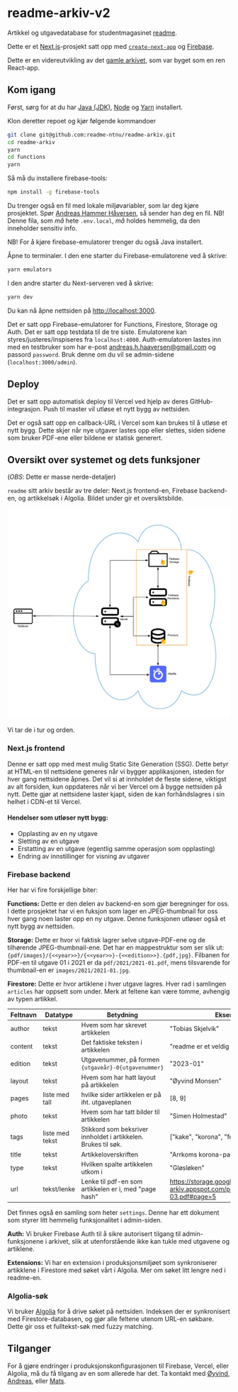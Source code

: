 # readme-arkiv-v2
Artikkel og utgavedatabase for studentmagasinet [readme](https://readme.abakus.no/).


Dette er et [Next.js](https://nextjs.org/)-prosjekt satt opp med [`create-next-app`](https://github.com/vercel/next.js/tree/canary/packages/create-next-app) og [Firebase](https://firebase.google.com/).

Dette er en videreutvikling av det [gamle arkivet](https://github.com/readme-ntnu/readme-arkiv), som var byget som en ren React-app.

## Kom igang

Først, sørg for at du har [Java (JDK)](https://openjdk.java.net/install/), [Node](https://nodejs.org) og [Yarn](https://yarnpkg.com) installert.

Klon deretter repoet og kjør følgende kommandoer

```bash
git clone git@github.com:readme-ntnu/readme-arkiv.git
cd readme-arkiv
yarn 
cd functions
yarn 
```

Så må du installere firebase-tools:
```bash
npm install -g firebase-tools
```

Du trenger også en fil med lokale miljøvariabler, som lar deg kjøre prosjektet. Spør [Andreas Hammer Håversen](https://github.com/AndreasHaaversen), så sender han deg en fil.
NB! Denne fila, som _må_ hete `.env.local`, _*må*_ holdes hemmelig, da den inneholder sensitiv info.

NB! For å kjøre firebase-emulatorer trenger du også Java installert.

Åpne to terminaler. I den ene starter du Firebase-emulatorene ved å skrive:
```bash
yarn emulators
```
I den andre starter du Next-serveren ved å skrive:
```bash
yarn dev
```


Du kan nå åpne nettsiden på [http://localhost:3000](http://localhost:3000).

Det er satt opp Firebase-emulatorer for Functions, Firestore, Storage og Auth. Det er satt opp testdata til de tre siste. Emulatorene kan styres/justeres/inspiseres fra `localhost:4000`. Auth-emulatoren lastes inn med en testbruker som har e-post andreas.h.haaversen@gmail.com og passord `password`. Bruk denne om du vil se admin-sidene (`localhost:3000/admin`).

## Deploy
Det er satt opp automatisk deploy til Vercel ved hjelp av deres GitHub-integrasjon. Push til master vil utløse et nytt bygg av nettsiden.

Det er også satt opp en callback-URL i Vercel som kan brukes til å utløse et nytt bygg. Dette skjer når nye utgaver lastes opp eller slettes, siden sidene som bruker PDF-ene eller bildene er statisk generert.

## Oversikt over systemet og dets funksjoner
(*OBS*: Dette er masse nerde-detaljer)

`readme` sitt arkiv består av tre deler: Next.js frontend-en, Firebase backend-en, og artikkelsøk i Algolia. Bildet under gir et oversiktsbilde.

![Overblikksbilde av arkitekturen](Architecture.png)


Vi tar de i tur og orden.

### Next.js frontend
Denne er satt opp med mest mulig Static Site Generation (SSG). Dette betyr at HTML-en til nettsidene generes når vi bygger applikasjonen, isteden for hver gang nettsidene åpnes. Det vil si at innholdet de fleste sidene, viktigst av alt forsiden, kun oppdateres når vi ber Vercel om å bygge nettsiden på nytt. Dette gjør at nettsidene laster kjapt, siden de kan forhåndslagres i sin helhet i CDN-et til Vercel. 

#### Hendelser som utløser nytt bygg:
* Opplasting av en ny utgave
* Sletting av en utgave
* Erstatting av en utgave (egentlig samme operasjon som opplasting)
* Endring av innstillinger for visning av utgaver

### Firebase backend
Her har vi fire forskjellige biter:

**Functions:** Dette er den delen av backend-en som gjør beregninger for oss. I dette prosjektet har vi en fuksjon som lager en JPEG-thumbnail for oss hver gang noen laster opp en ny utgave. Denne funksjonen utløser også et nytt bygg av nettsiden.

**Storage:** Dette er hvor vi faktisk lagrer selve utgave-PDF-ene og de tilhørende JPEG-thumbnail-ene. Det har en mappestruktur som ser slik ut: `{pdf/images}/{<<year>>}/{<<year>>}-{<<edition>>}.{pdf,jpg}`. Filbanen for PDF-en til utgave 01 i 2021 er da `pdf/2021/2021-01.pdf`, mens tilsvarende for thumbnail-en er `images/2021/2021-01.jpg`.


**Firestore:** Dette er hvor artiklene i hver utgave lagres. Hver rad i samlingen `articles` har oppsett som under. Merk at feltene kan være tomme, avhengig av typen artikkel.

| Feltnavn | Datatype        | Betydning                                                      | Eksempel                                                                            |
| -------- | --------------- | -------------------------------------------------------------- | ----------------------------------------------------------------------------------- |
| author   | tekst           | Hvem som har skrevet artikkelen                                | "Tobias Skjelvik"                                                                   |
| content  | tekst           | Det faktiske teksten i artikkelen                              | "readme er et veldig kult magasin..."                                               |
| edition  | tekst           | Utgavenummer, på formen `{utgaveår}-0{utgavenummer}`           | "2023-01"                                                                           |
| layout   | tekst           | Hvem som har hatt layout på artikkelen                         | "Øyvind Monsen"                                                                     |
| pages    | liste med tall  | hvilke sider artikkelen er på iht. utgaveplanen                | [8, 9]                                                                              |
| photo    | tekst           | Hvem som har tatt bilder til artikkelen                        | "Simen Holmestad"                                                                   |
| tags     | liste med tekst | Stikkord som beksriver innholdet i artikkelen. Brukes til søk. | ["kake", "korona", "fest"]                                                          |
| title    | tekst           | Artikkeloverskriften                                           | "Arrkoms korona-party: Hva er greia?"                                               |
| type     | tekst           | Hvilken spalte artikkelen utkom i                              | "Gløsløken"                                                                         |
| url      | tekst/lenke     | Lenke til pdf-en som artikkelen er i, med "page hash"          | https://storage.googleapis.com/readme-arkiv.appspot.com/pdf/2021/2021-03.pdf#page=5 |

Det finnes også en samling som heter `settings`. Denne har ett dokument som styrer litt hemmelig funksjonalitet i admin-siden.

**Auth:** Vi bruker Firebase Auth til å sikre autorisert tilgang til admin-funksjonene i arkivet, slik at utenforstående ikke kan tukle med utgavene og artiklene.

**Extensions:** Vi har en extension i produksjonsmiljøet som synkroniserer artikklene i Firestore med søket vårt i Algolia. Mer om søket litt lengre ned i readme-en.


### Algolia-søk
Vi bruker [Algolia](https://www.algolia.com/) for å drive søket på nettsiden. Indeksen der er synkronisert med Firestore-databasen, og gjør alle feltene utenom URL-en søkbare. Dette gir oss et fulltekst-søk med fuzzy matching.

## Tilganger
For å gjøre endringer i produksjonskonfigurasjonen til Firebase, Vercel, eller Algolia, må du få tilgang av en som allerede har det. Ta kontakt med [Øyvind](https://github.com/Oyveloper), [Andreas](https://github.com/AndreasHaaversen), eller [Mats](https://github.com/draperunner).
